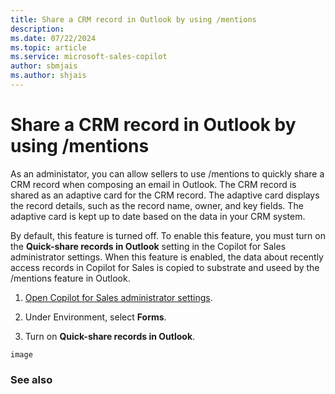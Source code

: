 ```yaml
---
title: Share a CRM record in Outlook by using /mentions
description: 
ms.date: 07/22/2024
ms.topic: article
ms.service: microsoft-sales-copilot
author: sbmjais
ms.author: shjais
---
```


# Share a CRM record in Outlook by using /mentions

As an administator, you can allow sellers to use /mentions to quickly share a CRM record when composing an email in Outlook. The CRM record is shared as an adaptive card for the CRM record. The adaptive card displays the record details, such as the record name, owner, and key fields. The adaptive card is kept up to date based on the data in your CRM system.

By default, this feature is turned off. To enable this feature, you must turn on the **Quick-share records in Outlook** setting in the Copilot for Sales administrator settings. When this feature is enabled, the data about recently access records in Copilot for Sales is copied to substrate and useed by the /mentions feature in Outlook.

1. [Open Copilot for Sales administrator settings](./administrator-settings-for-viva-sales.md#access-administrator-settings).

1. Under Environment, select **Forms**.

1. Turn on **Quick-share records in Outlook**.

`image`

### See also